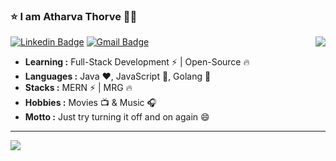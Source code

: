 ### :star: I am Atharva Thorve :man_student:
[![Linkedin Badge](https://img.shields.io/badge/-Atharva_Thorve-blue?style=flat-square&logo=Linkedin&logoColor=white&link=https://www.linkedin.com/in/atharva-thorve-5b6268193//)](https://www.linkedin.com/in/atharva-thorve-5b6268193/) [![Gmail Badge](https://img.shields.io/badge/-aaathorve@gmail.com-c14438?style=flat-square&logo=Gmail&logoColor=white&link=mailto:aaathorve@gmail.com)](mailto:aaathorve@gmail.com)
<img align="right" src="https://github-readme-stats.vercel.app/api/top-langs/?username=AtharvaThorve&layout=compact" />
-  **Learning :** Full-Stack Development :zap: | Open-Source :fire:
-  **Languages :** Java :heart:, JavaScript :yellow_heart:, Golang :blue_heart:
-  **Stacks :** MERN :zap: | MRG :fire:
-  **Hobbies :** Movies :tv: & Music :headphones:
-  **Motto :** Just try turning it off and on again :smile:
---------------------------------------------------------------------------------------------------------------------------------------------------------------------------------
<img align="center" src="https://github-readme-stats.vercel.app/api?username=AtharvaThorve&theme=radical&show_icons=true" />
